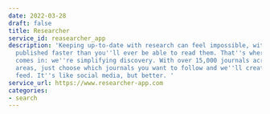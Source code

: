 ```yaml
---
date: 2022-03-28
draft: false
title: Researcher
service_id: reasearcher_app
description: 'Keeping up-to-date with research can feel impossible, with papers being
  published faster than you''ll ever be able to read them. That''s where Researcher
  comes in: we''re simplifying discovery. With over 15,000 journals across 10 research
  areas, just choose which journals you want to follow and we''ll create you a personalised
  feed. It''s like social media, but better. '
service_url: https://www.researcher-app.com
categories:
- search
---
```



